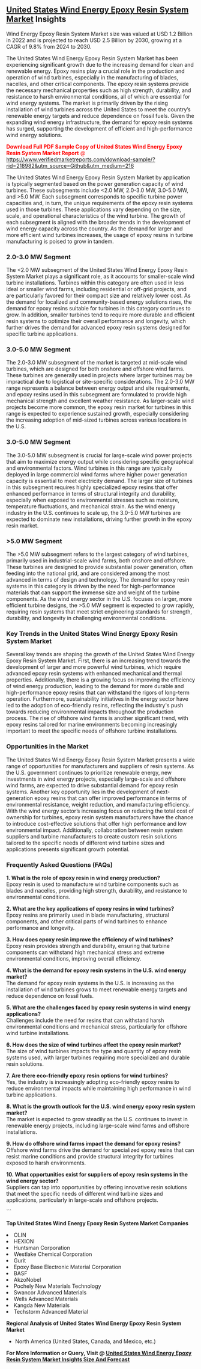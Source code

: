 <h2><a href="https://www.verifiedmarketreports.com/download-sample/?rid=218982&amp;utm_source=Github&amp;utm_medium=216" target="_blank">United States Wind Energy Epoxy Resin System Market</a> Insights</h2><p>Wind Energy Epoxy Resin System Market size was valued at USD 1.2 Billion in 2022 and is projected to reach USD 2.5 Billion by 2030, growing at a CAGR of 9.8% from 2024 to 2030.</p><p><p>The United States Wind Energy Epoxy Resin System Market has been experiencing significant growth due to the increasing demand for clean and renewable energy. Epoxy resins play a crucial role in the production and operation of wind turbines, especially in the manufacturing of blades, nacelles, and other critical components. The epoxy resin systems provide the necessary mechanical properties such as high strength, durability, and resistance to harsh environmental conditions, all of which are essential for wind energy systems. The market is primarily driven by the rising installation of wind turbines across the United States to meet the country’s renewable energy targets and reduce dependence on fossil fuels. Given the expanding wind energy infrastructure, the demand for epoxy resin systems has surged, supporting the development of efficient and high-performance wind energy solutions. <p><span class=""><span style="color: #ff0000;"><strong>Download Full PDF Sample Copy of United States Wind Energy Epoxy Resin System Market Report</strong> @ </span><a href="https://www.verifiedmarketreports.com/download-sample/?rid=218982&amp;utm_source=Github&amp;utm_medium=216" target="_blank">https://www.verifiedmarketreports.com/download-sample/?rid=218982&amp;utm_source=Github&amp;utm_medium=216</a></span></p></p><p>The United States Wind Energy Epoxy Resin System Market by application is typically segmented based on the power generation capacity of wind turbines. These subsegments include <2.0 MW, 2.0-3.0 MW, 3.0-5.0 MW, and >5.0 MW. Each subsegment corresponds to specific turbine power capacities and, in turn, the unique requirements of the epoxy resin systems used in those turbines. These applications vary depending on the size, scale, and operational characteristics of the wind turbine. The growth of each subsegment is aligned with the broader trends in the development of wind energy capacity across the country. As the demand for larger and more efficient wind turbines increases, the usage of epoxy resins in turbine manufacturing is poised to grow in tandem.<h3>2.0-3.0 MW Segment</h3><p>The <2.0 MW subsegment of the United States Wind Energy Epoxy Resin System Market plays a significant role, as it accounts for smaller-scale wind turbine installations. Turbines within this category are often used in less ideal or smaller wind farms, including residential or off-grid projects, and are particularly favored for their compact size and relatively lower cost. As the demand for localized and community-based energy solutions rises, the demand for epoxy resins suitable for turbines in this category continues to grow. In addition, smaller turbines tend to require more durable and efficient resin systems to optimize their overall performance and longevity, which further drives the demand for advanced epoxy resin systems designed for specific turbine applications.</p><h3>3.0-5.0 MW Segment</h3><p>The 2.0-3.0 MW subsegment of the market is targeted at mid-scale wind turbines, which are designed for both onshore and offshore wind farms. These turbines are generally used in projects where larger turbines may be impractical due to logistical or site-specific considerations. The 2.0-3.0 MW range represents a balance between energy output and site requirements, and epoxy resins used in this subsegment are formulated to provide high mechanical strength and excellent weather resistance. As larger-scale wind projects become more common, the epoxy resin market for turbines in this range is expected to experience sustained growth, especially considering the increasing adoption of mid-sized turbines across various locations in the U.S.</p><h3>3.0-5.0 MW Segment</h3><p>The 3.0-5.0 MW subsegment is crucial for large-scale wind power projects that aim to maximize energy output while considering specific geographical and environmental factors. Wind turbines in this range are typically deployed in large commercial wind farms where higher power generation capacity is essential to meet electricity demand. The larger size of turbines in this subsegment requires highly specialized epoxy resins that offer enhanced performance in terms of structural integrity and durability, especially when exposed to environmental stresses such as moisture, temperature fluctuations, and mechanical strain. As the wind energy industry in the U.S. continues to scale up, the 3.0-5.0 MW turbines are expected to dominate new installations, driving further growth in the epoxy resin market.</p><h3>>5.0 MW Segment</h3><p>The >5.0 MW subsegment refers to the largest category of wind turbines, primarily used in industrial-scale wind farms, both onshore and offshore. These turbines are designed to provide substantial power generation, often feeding into the national grid, and are considered among the most advanced in terms of design and technology. The demand for epoxy resin systems in this category is driven by the need for high-performance materials that can support the immense size and weight of the turbine components. As the wind energy sector in the U.S. focuses on larger, more efficient turbine designs, the >5.0 MW segment is expected to grow rapidly, requiring resin systems that meet strict engineering standards for strength, durability, and longevity in challenging environmental conditions.</p><h3>Key Trends in the United States Wind Energy Epoxy Resin System Market</h3><p>Several key trends are shaping the growth of the United States Wind Energy Epoxy Resin System Market. First, there is an increasing trend towards the development of larger and more powerful wind turbines, which require advanced epoxy resin systems with enhanced mechanical and thermal properties. Additionally, there is a growing focus on improving the efficiency of wind energy production, leading to the demand for more durable and high-performance epoxy resins that can withstand the rigors of long-term operation. Furthermore, sustainability initiatives in the energy sector have led to the adoption of eco-friendly resins, reflecting the industry's push towards reducing environmental impacts throughout the production process. The rise of offshore wind farms is another significant trend, with epoxy resins tailored for marine environments becoming increasingly important to meet the specific needs of offshore turbine installations.</p><h3>Opportunities in the Market</h3><p>The United States Wind Energy Epoxy Resin System Market presents a wide range of opportunities for manufacturers and suppliers of resin systems. As the U.S. government continues to prioritize renewable energy, new investments in wind energy projects, especially large-scale and offshore wind farms, are expected to drive substantial demand for epoxy resin systems. Another key opportunity lies in the development of next-generation epoxy resins that can offer improved performance in terms of environmental resistance, weight reduction, and manufacturing efficiency. With the wind energy sector’s increasing focus on reducing the total cost of ownership for turbines, epoxy resin system manufacturers have the chance to introduce cost-effective solutions that offer high performance and low environmental impact. Additionally, collaboration between resin system suppliers and turbine manufacturers to create custom resin solutions tailored to the specific needs of different wind turbine sizes and applications presents significant growth potential.</p><h3>Frequently Asked Questions (FAQs)</h3><p><strong>1. What is the role of epoxy resin in wind energy production?</strong><br>Epoxy resin is used to manufacture wind turbine components such as blades and nacelles, providing high strength, durability, and resistance to environmental conditions.</p><p><strong>2. What are the key applications of epoxy resins in wind turbines?</strong><br>Epoxy resins are primarily used in blade manufacturing, structural components, and other critical parts of wind turbines to enhance performance and longevity.</p><p><strong>3. How does epoxy resin improve the efficiency of wind turbines?</strong><br>Epoxy resin provides strength and durability, ensuring that turbine components can withstand high mechanical stress and extreme environmental conditions, improving overall efficiency.</p><p><strong>4. What is the demand for epoxy resin systems in the U.S. wind energy market?</strong><br>The demand for epoxy resin systems in the U.S. is increasing as the installation of wind turbines grows to meet renewable energy targets and reduce dependence on fossil fuels.</p><p><strong>5. What are the challenges faced by epoxy resin systems in wind energy applications?</strong><br>Challenges include the need for resins that can withstand harsh environmental conditions and mechanical stress, particularly for offshore wind turbine installations.</p><p><strong>6. How does the size of wind turbines affect the epoxy resin market?</strong><br>The size of wind turbines impacts the type and quantity of epoxy resin systems used, with larger turbines requiring more specialized and durable resin solutions.</p><p><strong>7. Are there eco-friendly epoxy resin options for wind turbines?</strong><br>Yes, the industry is increasingly adopting eco-friendly epoxy resins to reduce environmental impacts while maintaining high performance in wind turbine applications.</p><p><strong>8. What is the growth outlook for the U.S. wind energy epoxy resin system market?</strong><br>The market is expected to grow steadily as the U.S. continues to invest in renewable energy projects, including large-scale wind farms and offshore installations.</p><p><strong>9. How do offshore wind farms impact the demand for epoxy resins?</strong><br>Offshore wind farms drive the demand for specialized epoxy resins that can resist marine conditions and provide structural integrity for turbines exposed to harsh environments.</p><p><strong>10. What opportunities exist for suppliers of epoxy resin systems in the wind energy sector?</strong><br>Suppliers can tap into opportunities by offering innovative resin solutions that meet the specific needs of different wind turbine sizes and applications, particularly in large-scale and offshore projects.</p>```</p><p><strong>Top United States Wind Energy Epoxy Resin System Market Companies</strong></p><div data-test-id=""><p><li>OLIN</li><li> HEXION</li><li> Huntsman Corporation</li><li> Westlake Chemical Corporation</li><li> Gurit</li><li> Epoxy Base Electronic Material Corporation</li><li> BASF</li><li> AkzoNobel</li><li> Pochely New Materials Technology</li><li> Swancor Advanced Materials</li><li> Wells Advanced Materials</li><li> Kangda New Materials</li><li> Techstorm Advanced Material</li></p><div><strong>Regional Analysis of&nbsp;United States Wind Energy Epoxy Resin System Market</strong></div><ul><li dir="ltr"><p dir="ltr">North America&nbsp;(United States, Canada, and Mexico, etc.)</p></li></ul><p><strong>For More Information or Query, Visit @&nbsp;</strong><strong><a href="https://www.verifiedmarketreports.com/product/wind-energy-epoxy-resin-system-market/?utm_source=Github&amp;utm_medium=216" target="_blank">United States Wind Energy Epoxy Resin System Market Insights Size And Forecast</a></strong></p></div>
